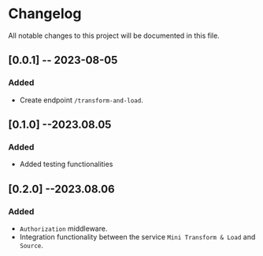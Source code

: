 # Changelog

All notable changes to this project will be documented in this file.


## [0.0.1] -- 2023-08-05

### Added

- Create endpoint `/transform-and-load`.


## [0.1.0] --2023.08.05

### Added

- Added testing functionalities

## [0.2.0] --2023.08.06

### Added

- `Authorization` middleware.
- Integration functionality between the service `Mini Transform & Load` and `Source`.
